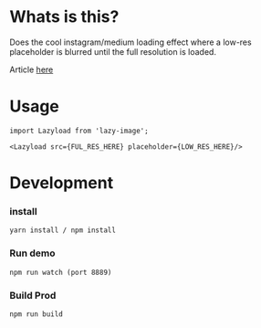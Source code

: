 # Whats is this?

Does the cool instagram/medium loading effect where a low-res placeholder is blurred until the full resolution is loaded.  

Article [here](https://jmperezperez.com/medium-image-progressive-loading-placeholder/)

# Usage

```
import Lazyload from 'lazy-image';

<Lazyload src={FUL_RES_HERE} placeholder={LOW_RES_HERE}/>
```

# Development

### install
```
yarn install / npm install
```

### Run demo
```
npm run watch (port 8889)
```

### Build Prod
```
npm run build
```
